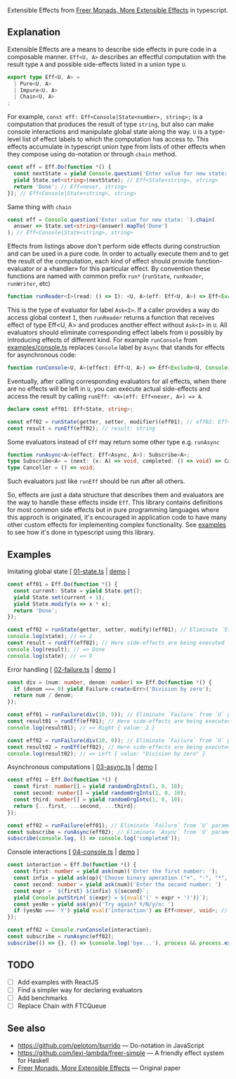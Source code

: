 Extensible Effects from
[Freer Monads, More Extensible Effects](http://okmij.org/ftp/Haskell/extensible/more.pdf)
in typescript. 

## Explanation
Extensible Effects are a means to describe side effects in pure code
in a composable manner. `Eff<U, A>` describes an effectful computation with the
result type `A` and possible side-effects listed in a union type `U`.

```ts
export type Eff<U, A> = 
  | Pure<U, A>
  | Impure<U, A>
  | Chain<U, A>
;
```

For example, `const eff: Eff<Console|State<number>, string>;` is a
computation that produces the result of type `string`, but also can
make console interactions and manipulate global state along the
way. `U` is a type-level list of effect labels to which the
computation has access to. This effects accumulate in typescript union
type from lists of other effects when they compose using do-notation
or through `chain` method.

```ts
const eff = Eff.Do(function *() {
  const nextState = yield Console.question('Enter value for new state: '); // Eff<Console, string>
  yield State.set<string>(nextState); // Eff<State<string>, string>
  return 'Done'; // Eff<never, string>
}); // Eff<Console|State<string>, string>
```
Same thing with `chain`
```ts
const eff = Console.question('Enter value for new state: ').chain(
  answer => State.set<string>(answer).mapTo('Done')
); // Eff<Console|State<string>, string>
```

Effects from listings above don't perform side effects during
construction and can be used in a pure code. In order to actually
execute them and to get the result of the computation, each kind of
effect should provide function-evaluator or a «handler» for this
particular effect. By convention these functions are named with common
prefix `run*` (`runState`, `runReader`, `runWriter`, etc)

```ts
function runReader<I>(read: () => I): <U, A>(eff: Eff<U, A>) => Eff<Exclude<U, Ask<I>>, A>;
```

This is the type of evaluator for label `Ask<I>`. If a caller provides
a way do access global context `I`, then `runReader` returns a
function that receives effect of type Eff<U, A> and produces another
effect without `Ask<I>` in `U`. All evaluators should eliminate
corresponding effect labels from `U` possibly by introducing effects
of different kind. For example `runConsole` from
[examples/console.ts](examples/console.ts) replaces `Console` label by
`Async` that stands for effects for asynchronous code:

```ts
function runConsole<U, A>(effect: Eff<U, A>) => Eff<Exclude<U, Console>|Async, A>;
```

Eventually, after calling corresponding evaluators for all effects,
when there are no effects will be left in `U`, you can execute actual
side-effects and access the result by calling `runEff: <A>(eff:
Eff<never, A>) => A`.

```ts
declare const eff01: Eff<State, string>; 

const eff02 = runState(getter, setter, modifier)(eff01); // eff02: Eff<never, string>
const result = runEff(eff02); // result: string
```

Some evaluators instead of `Eff` may return some other type e.g. `runAsync`
```ts
function runAsync<A>(effect: Eff<Async, A>): Subscribe<A>;
type Subscribe<A> = (next: (x: A) => void, completed: () => void) => Canceller;
type Canceller = () => void;
```
Such evaluators just like `runEff` should be run after all others.

So, effects are just a data structure that describes them and
evaluators are the way to handle these effects inside `Eff`. This
library contains definitions for most common side effects but in pure
programming languages where this approch is originated, it's
encouraged in application code to have many other custom effects for
implementing complex functionality. See [examples](./examples) to see
how it's done in typescript using this library.


## Examples

Imitating global state [ [01-state.ts](./examples/01-state.ts) | [demo](https://lagunoff.github.io/typescript-freer/01-state/) ]
```ts
const eff01 = Eff.Do(function *() {
  const current: State = yield State.get();
  yield State.set(current + 1);
  yield State.modify(x => x * x);
  return 'Done';
});

const eff02 = runState(getter, setter, modify)(eff01); // Eliminate `State` from `U` parameter
console.log(state); // => 2
const result = runEff(eff02); // Here side-effects are being executed
console.log(result); // => Done
console.log(state); // => 9
```

Error handling [ [02-failure.ts](./examples/02-failure.ts) | [demo](https://lagunoff.github.io/typescript-freer/02-failure/) ]
```ts
const div = (num: number, denom: number) => Eff.Do(function *() {
  if (denom === 0) yield Failure.create<Err>('Division by zero');
  return num / denom;
});

const eff01 = runFailure(div(10, 5)); // Eliminate `Failure` from `U` parameter
const result01 = runEff(eff01); // Here side-effects are being executed
console.log(result01); // => Right { value: 2 }

const eff02 = runFailure(div(10, 0)); // Eliminate `Failure` from `U` parameter
const result02 = runEff(eff02); // Here side-effects are being executed
console.log(result02); // => Left { value: "Division by zero" }
```

Asynchronous computations [ [03-async.ts](./examples/03-async.ts) | [demo](https://lagunoff.github.io/typescript-freer/03-async/) ]
```ts
const eff01 = Eff.Do(function *() {
  const first: number[] = yield randomOrgInts(1, 0, 10);
  const second: number[] = yield randomOrgInts(1, 0, 10);
  const third: number[] = yield randomOrgInts(1, 0, 10);
  return [...first, ...second, ...third];
});

const eff02 = runFailure(eff01); // Eliminate `Failure` from `U` parameter
const subscribe = runAsync(eff02); // Eliminate `Async` from `U` parameter
subscribe(console.log, () => console.log('completed'));
```

Console interactions [ [04-console.ts](./examples/04-console.ts) | [demo](https://lagunoff.github.io/typescript-freer/04-console/) ]
```ts
const interaction = Eff.Do(function *() {
  const first: number = yield ask(num)('Enter the first number: ');
  const infix = yield ask(op)('Choose binary operation ("+", "-", "*", "/"): ')
  const second: number = yield ask(num)('Enter the second number: ')
  const expr = `${first} ${infix} ${second}`;
  yield Console.putStrLn(`${expr} = ${eval('(' + expr + ')')}`);
  const yesNo = yield ask(yn)('Try again? Y/N/y/n: ')
  if (yesNo === 'Y') yield eval('interaction') as Eff<never, void>; // Should be just `interaction`
});

const eff02 = Console.runConsole(interaction);
const subscribe = runAsync(eff02);
subscribe(() => {}, () => (console.log('bye...'), process && process.exit && process.exit()));
```

## TODO
* [ ] Add examples with ReactJS
* [ ] Find a simpler way for declaring evaluators
* [ ] Add benchmarks
* [ ] Replace Chain with FTCQueue 

## See also
* https://github.com/pelotom/burrido &mdash; Do-notation in JavaScript
* https://github.com/lexi-lambda/freer-simple &mdash; A friendly effect system for Haskell
* [Freer Monads, More Extensible Effects](http://okmij.org/ftp/Haskell/extensible/more.pdf) &mdash; Original paper
